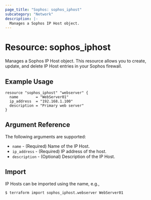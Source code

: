 ```yaml
---
page_title: "Sophos: sophos_iphost"
subcategory: "Network"
description: |-
  Manages a Sophos IP Host object.
---
```


# Resource: sophos_iphost

Manages a Sophos IP Host object. This resource allows you to create, update, and delete IP Host entries in your Sophos firewall.

## Example Usage

```hcl
resource "sophos_iphost" "webserver" {
  name        = "WebServer01"
  ip_address  = "192.168.1.100"
  description = "Primary web server"
}
```

## Argument Reference

The following arguments are supported:

* `name` - (Required) Name of the IP Host.
* `ip_address` - (Required) IP address of the host.
* `description` - (Optional) Description of the IP Host.

## Import

IP Hosts can be imported using the name, e.g.,

```
$ terraform import sophos_iphost.webserver WebServer01
```